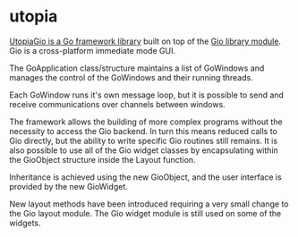 # utopia
<a href="https://io.giithub.com.utopiagio/docs">UtopiaGio is a Go framework library</a> built on top of the <a href="https://gioui.org">Gio library module</a>. Gio is a cross-platform immediate mode GUI.

The GoApplication class/structure maintains a list of GoWindows and manages the control of the GoWindows and their running threads.

Each GoWindow runs it's own message loop, but it is possible to send and receive communications over channels between windows.

The framework allows the building of more complex programs without the necessity to access the Gio backend. In turn this means reduced calls to Gio directly, but the ability to write specific Gio routines still remains. It is also possible to use all of the Gio widget classes by encapsulating within the GioObject structure inside the Layout function.
					
Inheritance is achieved using the new GioObject, and the user interface is provided by the new GioWidget.
					
New layout methods have been introduced requiring a very small change to the Gio layout module. The Gio widget module is still used on some of the widgets.
